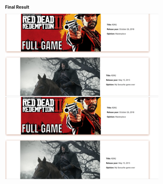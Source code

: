 **Final Result**

![](01-First%20project/images/Final-Result.jpg)
![](01-First%20project/Final-Result.jpg)
